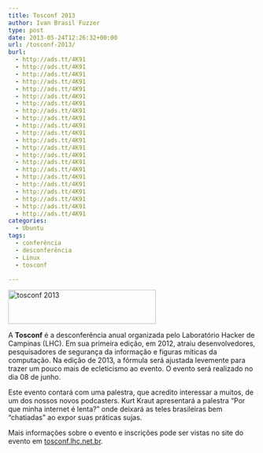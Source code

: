 ```yaml
---
title: Tosconf 2013
author: Ivan Brasil Fuzzer
type: post
date: 2013-05-24T12:26:32+00:00
url: /tosconf-2013/
burl:
  - http://ads.tt/4K91
  - http://ads.tt/4K91
  - http://ads.tt/4K91
  - http://ads.tt/4K91
  - http://ads.tt/4K91
  - http://ads.tt/4K91
  - http://ads.tt/4K91
  - http://ads.tt/4K91
  - http://ads.tt/4K91
  - http://ads.tt/4K91
  - http://ads.tt/4K91
  - http://ads.tt/4K91
  - http://ads.tt/4K91
  - http://ads.tt/4K91
  - http://ads.tt/4K91
  - http://ads.tt/4K91
  - http://ads.tt/4K91
  - http://ads.tt/4K91
  - http://ads.tt/4K91
  - http://ads.tt/4K91
  - http://ads.tt/4K91
  - http://ads.tt/4K91
categories:
  - Ubuntu
tags:
  - conferência
  - desconferência
  - Linux
  - tosconf

---
```

<a href="http://www.ubuntero.com.br/wp-content/uploads/2013/05/tosconf.png" rel="lightbox"><img class="size-medium wp-image-5509 aligncenter" title="tosconf 2013" alt="tosconf 2013" src="http://www.ubuntero.com.br/wp-content/uploads/2013/05/tosconf-300x69.png" width="300" height="69" /></a>

A **Tosconf** é a desconferência anual organizada pelo Laboratório Hacker de Campinas (LHC). Em sua primeira edição, em 2012, atraiu desenvolvedores, pesquisadores de segurança da informação e figuras míticas da computação. Na edição de 2013, a fórmula será ajustada levemente para trazer um pouco mais de ecleticismo ao evento. O evento será realizado no dia 08 de junho.

Este evento contará com uma palestra, que acredito interessar a muitos, de um dos nossos novos podcasters. Kurt Kraut apresentará a palestra &#8220;Por que minha internet é lenta?&#8221; onde deixará as teles brasileiras bem &#8220;chatiadas&#8221; ao expor suas práticas sujas.

Mais informações sobre o evento e inscrições pode ser vistas no site do evento em <a href="http://tosconf.lhc.net.br/" title="Tosconf" target="_blank" rel="nofollow">tosconf.lhc.net.br</a>.
